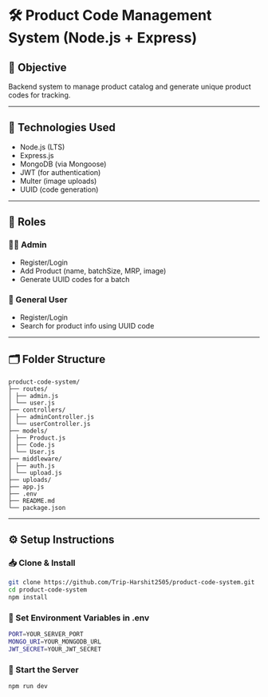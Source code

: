 # 🛠️ Product Code Management System (Node.js + Express)

## 📌 Objective
Backend system to manage product catalog and generate unique product codes for tracking.

---

## 🧪 Technologies Used
- Node.js (LTS)
- Express.js
- MongoDB (via Mongoose)
- JWT (for authentication)
- Multer (image uploads)
- UUID (code generation)

---

## 👤 Roles

### 👨‍💼 Admin
- Register/Login
- Add Product (name, batchSize, MRP, image)
- Generate UUID codes for a batch

### 👥 General User
- Register/Login
- Search for product info using UUID code

---

## 🗂️ Folder Structure

```
product-code-system/
├── routes/
│ ├── admin.js
│ └── user.js
├── controllers/
│ ├── adminController.js
│ └── userController.js
├── models/
│ ├── Product.js
│ ├── Code.js
│ └── User.js
├── middleware/
│ ├── auth.js
│ └── upload.js
├── uploads/
├── app.js
├── .env
├── README.md
└── package.json
```


---

## ⚙️ Setup Instructions

### 📥 Clone & Install

```bash
git clone https://github.com/Trip-Harshit2505/product-code-system.git
cd product-code-system
npm install
```

### 🔧 Set Environment Variables in .env

```bash
PORT=YOUR_SERVER_PORT
MONGO_URI=YOUR_MONGODB_URL
JWT_SECRET=YOUR_JWT_SECRET
```
### 🚀 Start the Server

```bash
npm run dev
```
